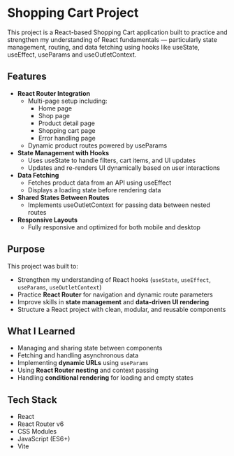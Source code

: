 # Shopping Cart Project

This project is a React-based Shopping Cart application built to practice and strengthen my understanding of React fundamentals — particularly state management, routing, and data fetching using hooks like useState, useEffect, useParams and useOutletContext.

## Features

- **React Router Integration**
  - Multi-page setup including:
    - Home page
    - Shop page
    - Product detail page
    - Shopping cart page
    - Error handling page
  - Dynamic product routes powered by useParams
- **State Management with Hooks**
  - Uses useState to handle filters, cart items, and UI updates
  - Updates and re-renders UI dynamically based on user interactions
- **Data Fetching**
  - Fetches product data from an API using useEffect
  - Displays a loading state before rendering data
- **Shared States Between Routes**
  - Implements useOutletContext for passing data between nested routes
- **Responsive Layouts**
  - Fully responsive and optimized for both mobile and desktop

## Purpose

This project was built to:

- Strengthen my understanding of React hooks (`useState`, `useEffect`, `useParams`, `useOutletContext`)
- Practice **React Router** for navigation and dynamic route parameters
- Improve skills in **state management** and **data-driven UI rendering**
- Structure a React project with clean, modular, and reusable components

## What I Learned

- Managing and sharing state between components
- Fetching and handling asynchronous data
- Implementing **dynamic URLs** using `useParams`
- Using **React Router nesting** and context passing
- Handling **conditional rendering** for loading and empty states

## Tech Stack

- React
- React Router v6
- CSS Modules
- JavaScript (ES6+)
- Vite
